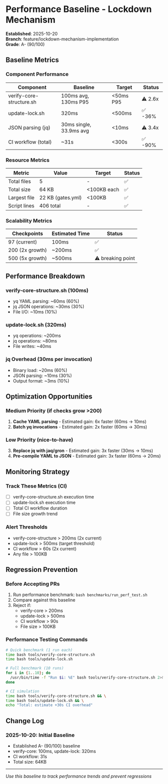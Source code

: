 # Performance Baseline - Lockdown Mechanism

**Established**: 2025-10-20  
**Branch**: feature/lockdown-mechanism-implementation  
**Grade**: A- (90/100)

## Baseline Metrics

### Component Performance
| Component | Baseline | Target | Status |
|-----------|----------|--------|--------|
| verify-core-structure.sh | 100ms avg, 130ms P95 | <50ms P95 | ⚠️ 2.6x |
| update-lock.sh | 320ms | <500ms | ✅ -36% |
| JSON parsing (jq) | 30ms single, 33.9ms avg | <10ms | ⚠️ 3.4x |
| CI workflow (total) | ~31s | <300s | ✅ -90% |

### Resource Metrics
| Metric | Value | Target | Status |
|--------|-------|--------|--------|
| Total files | 5 | - | ✅ |
| Total size | 64 KB | <100KB each | ✅ |
| Largest file | 22 KB (gates.yml) | <100KB | ✅ |
| Script lines | 406 total | - | ✅ |

### Scalability Metrics
| Checkpoints | Estimated Time | Status |
|-------------|---------------|--------|
| 97 (current) | 100ms | ✅ |
| 200 (2x growth) | ~200ms | ✅ |
| 500 (5x growth) | ~500ms | ⚠️ breaking point |

## Performance Breakdown

### verify-core-structure.sh (100ms)
- yq YAML parsing: ~60ms (60%)
- jq JSON operations: ~30ms (30%)
- File I/O: ~10ms (10%)

### update-lock.sh (320ms)
- yq operations: ~200ms
- jq operations: ~80ms
- File writes: ~40ms

### jq Overhead (30ms per invocation)
- Binary load: ~20ms (60%)
- JSON parsing: ~10ms (30%)
- Output format: ~3ms (10%)

## Optimization Opportunities

### Medium Priority (if checks grow >200)
1. **Cache YAML parsing** - Estimated gain: 6x faster (60ms → 10ms)
2. **Batch yq invocations** - Estimated gain: 2x faster (60ms → 30ms)

### Low Priority (nice-to-have)
3. **Replace jq with jaq/gron** - Estimated gain: 3x faster (30ms → 10ms)
4. **Pre-compile YAML to JSON** - Estimated gain: 3x faster (60ms → 20ms)

## Monitoring Strategy

### Track These Metrics (CI)
- [ ] verify-core-structure.sh execution time
- [ ] update-lock.sh execution time
- [ ] Total CI workflow duration
- [ ] File size growth trend

### Alert Thresholds
- verify-core-structure > 200ms (2x current)
- update-lock > 500ms (target threshold)
- CI workflow > 60s (2x current)
- Any file > 100KB

## Regression Prevention

### Before Accepting PRs
1. Run performance benchmark: `bash benchmarks/run_perf_test.sh`
2. Compare against this baseline
3. Reject if:
   - verify-core > 200ms
   - update-lock > 500ms
   - CI workflow > 90s
   - File size > 100KB

### Performance Testing Commands
```bash
# Quick benchmark (1 run each)
time bash tools/verify-core-structure.sh
time bash tools/update-lock.sh

# Full benchmark (10 runs)
for i in {1..10}; do
  /usr/bin/time -f "Run $i: %E" bash tools/verify-core-structure.sh 2>&1
done

# CI simulation
time bash tools/verify-core-structure.sh && \
time bash tools/update-lock.sh && \
echo "Total: estimate +30s CI overhead"
```

## Change Log

### 2025-10-20: Initial Baseline
- Established A- (90/100) baseline
- verify-core: 100ms, update-lock: 320ms
- CI workflow: 31s
- Total size: 64KB

---

*Use this baseline to track performance trends and prevent regressions*
